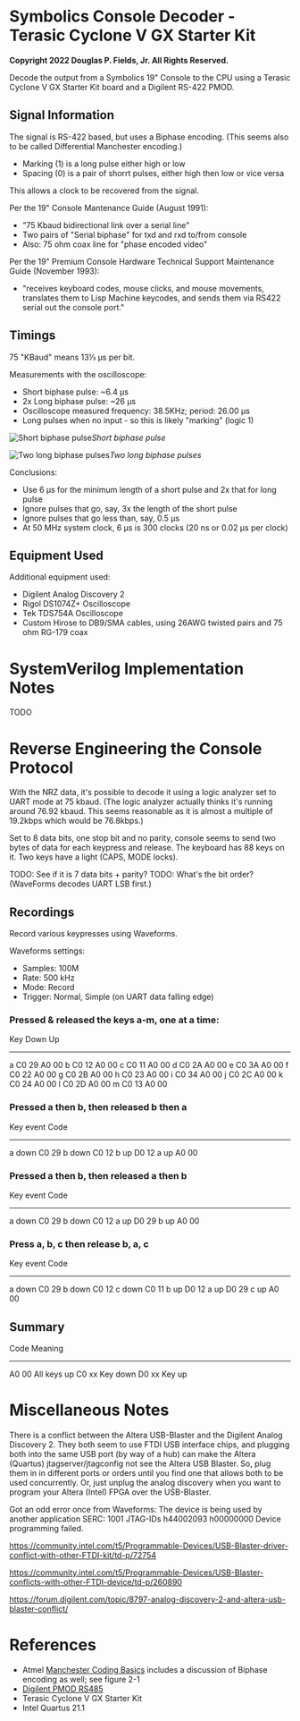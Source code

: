 # Symbolics Console Decoder - Terasic Cyclone V GX Starter Kit

**Copyright 2022 Douglas P. Fields, Jr. All Rights Reserved.**

Decode the output from a Symbolics 19" Console to the CPU using
a Terasic Cyclone V GX Starter Kit board and a 
Digilent RS-422 PMOD.

## Signal Information

The signal is RS-422 based, but uses a Biphase encoding.
(This seems also to be called Differential Manchester encoding.)
* Marking (1) is a long pulse either high or low
* Spacing (0) is a pair of shorrt pulses, either high then low or vice versa

This allows a clock to be recovered from the signal.

Per the 19" Console Mantenance Guide (August 1991):
* "75 Kbaud bidirectional link over a serial line"
* Two pairs of "Serial biphase" for txd and rxd to/from console
* Also: 75 ohm coax line for "phase encoded video"

Per the 19" Premium Console Hardware Technical Support Maintenance Guide
(November 1993):
* "receives keyboard codes, mouse clicks, and mouse movements, translates
  them to Lisp Machine keycodes, and sends them via RS422 serial out the console
  port."

## Timings

75 "KBaud" means 13⅓ μs per bit.

Measurements with the oscilloscope:
* Short biphase pulse: ~6.4 μs
* 2x Long biphase pulse: ~26 μs
* Oscilloscope measured frequency: 38.5KHz; period: 26.00 μs
* Long pulses when no input - so this is likely "marking" (logic 1)

![Short biphase pulse](DS1Z_QuickPrint59.png)*Short biphase pulse*

![Two long biphase pulses](DS1Z_QuickPrint60.png)*Two long biphase pulses*

Conclusions:
* Use 6 μs for the minimum length of a short pulse and 2x that for long pulse
* Ignore pulses that go, say, 3x the length of the short pulse
* Ignore pulses that go less than, say, 0.5 μs
* At 50 MHz system clock, 6 μs is 300 clocks (20 ns or 0.02 μs per clock)

## Equipment Used

Additional equipment used:
* Digilent Analog Discovery 2
* Rigol DS1074Z+ Oscilloscope
* Tek TDS754A Oscilloscope
* Custom Hirose to DB9/SMA cables, using 26AWG twisted pairs and 75 ohm RG-179 coax

# SystemVerilog Implementation Notes

TODO

# Reverse Engineering the Console Protocol

With the NRZ data, it's possible to decode it using a logic analyzer
set to UART mode at 75 kbaud. (The logic analyzer actually thinks it's
running around 76.92 kbaud. This seems reasonable as it is almost a multiple
of 19.2kbps which would be 76.8kbps.)

Set to 8 data bits, one stop bit and no parity, console seems to send two bytes
of data for each keypress and release. The keyboard has 88 keys on it.
Two keys have a light (CAPS, MODE locks).

TODO: See if it is 7 data bits + parity?
TODO: What's the bit order? (WaveForms decodes UART LSB first.)

## Recordings

Record various keypresses using Waveforms.

Waveforms settings:
* Samples: 100M
* Rate: 500 kHz
* Mode: Record
* Trigger: Normal, Simple (on UART data falling edge)


### Pressed & released the keys a-m, one at a time:
 
Key          Down      Up
--------     -----     -----
a            C0 29     A0 00
b            C0 12     A0 00
c            C0 11     A0 00
d            C0 2A     A0 00
e            C0 3A     A0 00
f            C0 22     A0 00
g            C0 2B     A0 00
h            C0 23     A0 00
i            C0 34     A0 00
j            C0 2C     A0 00
k            C0 24     A0 00
l            C0 2D     A0 00
m            C0 13     A0 00

### Pressed a then b, then released b then a

Key event    Code
--------     -----
a down       C0 29
b down       C0 12
b up         D0 12
a up         A0 00

### Pressed a then b, then released a then b

Key event    Code
--------     -----
a down       C0 29
b down       C0 12
a up         D0 29
b up         A0 00

### Press a, b, c then release b, a, c

Key event    Code
--------     -----
a down       C0 29
b down       C0 12
c down       C0 11
b up         D0 12
a up         D0 29
c up         A0 00

## Summary

Code     Meaning
-----    ----------  
A0 00    All keys up
C0 xx    Key down
D0 xx    Key up




# Miscellaneous Notes

There is a conflict between the Altera USB-Blaster and the Digilent Analog
Discovery 2. They both seem to use FTDI USB interface chips, and plugging
both into the same USB port (by way of a hub) can make the Altera (Quartus)
jtagserver/jtagconfig not see the Altera USB Blaster. So, plug them in in
different ports or orders until you find one that allows both to be used
concurrently. Or, just unplug the analog discovery when you want to program
your Altera (Intel) FPGA over the USB-Blaster.

Got an odd error once from Waveforms:
The device is being used by another application SERC: 1001
JTAG-IDs h44002093 h00000000
Device programming failed.

https://community.intel.com/t5/Programmable-Devices/USB-Blaster-driver-conflict-with-other-FTDI-kit/td-p/72754

https://community.intel.com/t5/Programmable-Devices/USB-Blaster-conflicts-with-other-FTDI-device/td-p/260890

https://forum.digilent.com/topic/8797-analog-discovery-2-and-altera-usb-blaster-conflict/


# References

* Atmel [Manchester Coding Basics](http://ww1.microchip.com/downloads/en/AppNotes/Atmel-9164-Manchester-Coding-Basics_Application-Note.pdf)
  includes a discussion of Biphase encoding as well; see figure 2-1
* [Digilent PMOD RS485](https://digilent.com/reference/pmod/pmodrs485/start)
* Terasic Cyclone V GX Starter Kit
* Intel Quartus 21.1
